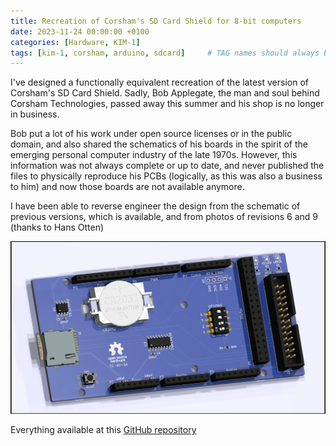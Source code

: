 ```yaml
---
title: Recreation of Corsham's SD Card Shield for 8-bit computers
date: 2023-11-24 00:00:00 +0100
categories: [Hardware, KIM-1]
tags: [kim-1, corsham, arduino, sdcard]     # TAG names should always be lowercase
---
```

I've designed a functionally equivalent recreation of the latest version of Corsham's SD Card Shield. Sadly, Bob Applegate, the man and soul behind Corsham Technologies, passed away this summer and his shop is no longer in business.

Bob put a lot of his work under open source licenses or in the public domain, and also shared the schematics of his boards in the spirit of the emerging personal computer industry of the late 1970s. However, this information was not always complete or up to date, and never published the files to physically reproduce his PCBs (logically, as this was also a business to him) and now those boards are not available anymore.

I have been able to reverse engineer the design from the schematic of previous versions, which is available, and from photos of revisions 6 and 9 (thanks to Hans Otten)

![img-description](/assets/img/posts/2023-11-24-Recreation-of-Corsham's-SD-Card-Shield-for-8-bit-computers/sd-card-shield.png)

Everything available at this [GitHub repository](https://github.com/eduardocasino/sd-card-shield)
